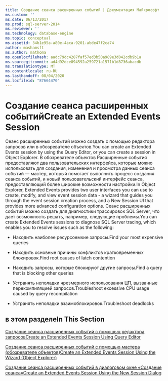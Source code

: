 ```yaml
---
title: Создание сеанса расширенных событий | Документация Майкрософт
ms.custom: ''
ms.date: 06/13/2017
ms.prod: sql-server-2014
ms.reviewer: ''
ms.technology: database-engine
ms.topic: conceptual
ms.assetid: 34b1e95a-a80e-4aca-9201-abde47f2ca74
author: mashamsft
ms.author: mathoma
ms.openlocfilehash: aadc79dc4287faf57ed3b50a989e3d042cdb9b1a
ms.sourcegitcommit: ad4d92dce894592a259721a1571b1d8736abacdb
ms.translationtype: MT
ms.contentlocale: ru-RU
ms.lasthandoff: 08/04/2020
ms.locfileid: "87664470"
---
```

# <a name="create-an-extended-events-session"></a><span data-ttu-id="16145-102">Создание сеанса расширенных событий</span><span class="sxs-lookup"><span data-stu-id="16145-102">Create an Extended Events Session</span></span>
  <span data-ttu-id="16145-103">Сеанс расширенных событий можно создать с помощью редактора запросов или в обозревателе объектов.</span><span class="sxs-lookup"><span data-stu-id="16145-103">You can create an Extended Events session by using the Query Editor, or you can create a session in Object Explorer.</span></span> <span data-ttu-id="16145-104">В обозревателе объектов Расширенные события предоставляют два пользовательских интерфейса, которые можно использовать для создания, изменения и просмотра данных сеанса событий — мастер, который помогает выполнить процесс создания сеанса событий, и новый пользовательский интерфейс сеанса, предоставляющий более широкие возможности настройки.</span><span class="sxs-lookup"><span data-stu-id="16145-104">In Object Explorer, Extended Events provides two user interfaces you can use to create, modify, and view event session data - a wizard that guides you through the event session creation process, and a New Session UI that provides more advanced configuration options.</span></span> <span data-ttu-id="16145-105">Сеанс расширенных событий можно создать для диагностики трассировок SQL Server, что дает возможность решать, например, следующие проблемы.</span><span class="sxs-lookup"><span data-stu-id="16145-105">You can create Extended Events sessions to diagnose SQL Server tracing, which enables you to resolve issues such as the following:</span></span>  
  
-   <span data-ttu-id="16145-106">Находить наиболее ресурсоемкие запросы.</span><span class="sxs-lookup"><span data-stu-id="16145-106">Find your most expensive queries</span></span>  
  
-   <span data-ttu-id="16145-107">Находить основные причины конфликтов кратковременных блокировок.</span><span class="sxs-lookup"><span data-stu-id="16145-107">Find root causes of latch contention</span></span>  
  
-   <span data-ttu-id="16145-108">Находить запросы, которые блокируют другие запросы.</span><span class="sxs-lookup"><span data-stu-id="16145-108">Find a query that is blocking other queries</span></span>  
  
-   <span data-ttu-id="16145-109">Устранять неполадки чрезмерного использования ЦП, вызванные перекомпиляцией запросов.</span><span class="sxs-lookup"><span data-stu-id="16145-109">Troubleshoot excessive CPU usage caused by query recompilation</span></span>  
  
-   <span data-ttu-id="16145-110">Устранять неполадки взаимоблокировок.</span><span class="sxs-lookup"><span data-stu-id="16145-110">Troubleshoot deadlocks</span></span>  
  
## <a name="in-this-section"></a><span data-ttu-id="16145-111">в этом разделе</span><span class="sxs-lookup"><span data-stu-id="16145-111">In This Section</span></span>  
 [<span data-ttu-id="16145-112">Создание сеанса расширенных событий с помощью редактора запросов</span><span class="sxs-lookup"><span data-stu-id="16145-112">Create an Extended Events Session Using Query Editor</span></span>](../../2014/database-engine/create-an-extended-events-session-using-query-editor.md)  
  
 [<span data-ttu-id="16145-113">Создание сеанса расширенных событий с помощью мастера &#40;обозревателе объектов&#41;</span><span class="sxs-lookup"><span data-stu-id="16145-113">Create an Extended Events Session Using the Wizard &#40;Object Explorer&#41;</span></span>](../ssms/object/object-explorer.md)  
  
 [<span data-ttu-id="16145-114">Создание сеанса расширенных событий в диалоговом окне «Создание сеанса»</span><span class="sxs-lookup"><span data-stu-id="16145-114">Create an Extended Events Session Using the New Session Dialog</span></span>](../../2014/database-engine/create-an-extended-events-session-using-the-new-session-dialog.md)  
  
  
